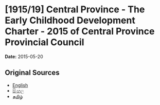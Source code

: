 # [1915/19] Central Province - The Early Childhood Development Charter - 2015 of Central Province Provincial Council

**Date:** 2015-05-20

## Original Sources

- [English](https://documents.gov.lk/view/extra-gazettes/2015/5/1915-19_E.pdf)
- [සිංහල](https://documents.gov.lk/view/extra-gazettes/2015/5/1915-19_S.pdf)
- [தமிழ்](https://documents.gov.lk/view/extra-gazettes/2015/5/1915-19_T.pdf)
